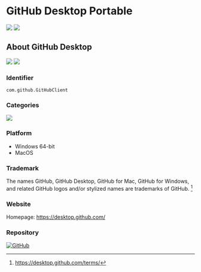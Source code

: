 # GitHub Desktop Portable
 ![](https://img.shields.io/badge/build-passed-success)
 ![](https://img.shields.io/badge/platform-win--64-informational)

## About GitHub Desktop
 ![](https://img.shields.io/badge/-opensource-brightgreen)
 ![](https://img.shields.io/github/license/desktop/desktop)

### Identifier
 `com.github.GitHubClient`

### Categories
 ![](https://img.shields.io/badge/public.app--category.developer--tools-informational)

### Platform
 - Windows 64-bit
 - MacOS

### Trademark
 The names GitHub, GitHub Desktop, GitHub for Mac, GitHub for Windows, and related GitHub logos and/or stylized names are trademarks of GitHub. [^1]

 [^1]:https://desktop.github.com/terms/

### Website
 Homepage: https://desktop.github.com/

### Repository
 [![GitHub](https://img.shields.io/badge/GitHub-181717?logo=github&logoColor=fff&style=for-the-badge)](https://github.com/desktop/desktop)
